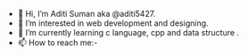 - 👋 Hi, I’m Aditi Suman aka @aditi5427.
- 👀 I’m interested in web development and designing.
- 🌱 I’m currently learning c language, cpp and data structure .
- 📫 How to reach me:-


